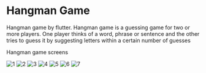 # Hangman Game

Hangman game by flutter.
Hangman game is a guessing game for two or more players. One player thinks of a word, phrase or sentence and the other tries to guess it by suggesting letters within a certain number of guesses

Hangman game screens

![1](https://user-images.githubusercontent.com/94745074/176752393-143c103a-4cbb-44bf-82db-95992cad81ce.jpeg)
![2](https://user-images.githubusercontent.com/94745074/176752396-e3fa80b8-7495-40a4-9b22-1ec406f9aa02.jpeg)
![3](https://user-images.githubusercontent.com/94745074/176752369-f712b8c8-388a-44b9-a9a1-a8f3bd189141.jpeg)
![4](https://user-images.githubusercontent.com/94745074/176752379-70a876a7-5ab2-4e81-8e10-2745dd2e6a37.jpeg)
![5](https://user-images.githubusercontent.com/94745074/176752386-49e31361-035c-4625-8dac-3b07a85d993a.jpeg)
![6](https://user-images.githubusercontent.com/94745074/176752390-12960bba-aacd-434a-b842-98226b151812.jpeg)
![7](https://user-images.githubusercontent.com/94745074/176752574-e1c687e1-07db-42d7-9943-414aa7b44c69.jpeg)
